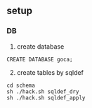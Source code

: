 ## setup

### DB

1. create database

```mysql
CREATE DATABASE goca;
```

2. create tables by sqldef

```
cd schema
sh ./hack.sh sqldef_dry
sh ./hack.sh sqldef_apply
```
